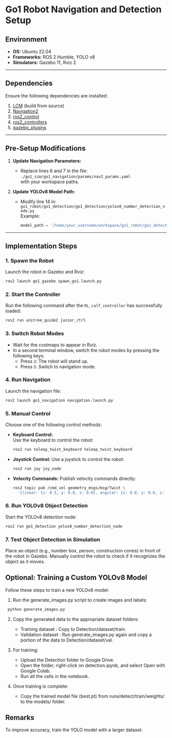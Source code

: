 # **Go1 Robot Navigation and Detection Setup**

## **Environment**
- **OS:** Ubuntu 22.04  
- **Frameworks:** ROS 2 Humble, YOLO v8  
- **Simulators:** Gazebo 11, Rviz 2  

---

## **Dependencies**
Ensure the following dependencies are installed:
1. [LCM](https://lcm-proj.github.io/lcm/) (build from source)  
2. [Navigation2](https://github.com/ros-navigation/navigation2)  
3. [ros2_control](https://github.com/ros-controls/ros2_control)  
4. [ros2_controllers](https://github.com/ros-controls/ros2_controllers)  
5. [gazebo_plugins](https://github.com/ros-simulation/gazebo_ros_pkgs/tree/ros2/gazebo_plugins)  

---

## **Pre-Setup Modifications**
1. **Update Navigation Parameters:**
   - Replace lines 6 and 7 in the file:  
     `./go1_sim/go1_navigation/params/nav2_params.yaml`  
     with your workspace paths.

2. **Update YOLOv8 Model Path:**  
   - Modify line 14 in:  
     `go1_robot/go1_detection/go1_detection/yolov8_number_detection_node.py`  
     Example:  
     ```python
     model_path = '/home/your_username/workspace/go1_robot/go1_detection/models/best.pt'
     ```

---

## **Implementation Steps**

### 1. **Spawn the Robot**
Launch the robot in Gazebo and Rviz:  
```bash
ros2 launch go1_gazebo spawn_go1.launch.py
```
### 2. **Start the Controller**

Run the following command after the `RL_calf_controller` has successfully loaded:  
```bash
ros2 run unitree_guide2 junior_ctrl
```
### 3. **Switch Robot Modes**

- Wait for the costmaps to appear in Rviz.
- In a second terminal window, switch the robot modes by pressing the following keys:
  - Press `2`: The robot will stand up.
  - Press `5`: Switch to navigation mode.

### 4. **Run Navigation**

Launch the navigation file:  
```bash
ros2 launch go1_navigation navigation.launch.py
```

### 5. **Manual Control**

Choose one of the following control methods:

- **Keyboard Control:**  
  Use the keyboard to control the robot:  
  ```bash
  ros2 run teleop_twist_keyboard teleop_twist_keyboard
  ``` 
- **Joystick Control:**
  Use a joystick to control the robot:
  ```bash
  ros2 run joy joy_node
  ```
- **Velocity Commands:**
  Publish velocity commands directly:
  ```bash
  ros2 topic pub /cmd_vel geometry_msgs/msg/Twist \
    '{linear: {x: 0.5, y: 0.0, z: 0.0}, angular: {x: 0.0, y: 0.0, z: 0.0}}' -r 10 
  ```
### 6. **Run YOLOv8 Object Detection**

Start the YOLOv8 detection node:
```bash
ros2 run go1_detection yolov8_number_detection_node
```
### 7. **Test Object Detection in Simulation**

Place an object (e.g., number box, person, construction cones) in front of the robot in Gazebo.
Manually control the robot to check if it recognizes the object as it moves.

## **Optional: Training a Custom YOLOv8 Model**

Follow these steps to train a new YOLOv8 model:

1. Run the generate_images.py script to create images and labels:
```bash
 python generate_images.py
``` 

2. Copy the generated data to the appropriate dataset folders:
   - Training dataset : Copy to Detection/dataset/train.
   - Validation dataset : Run generate_images.py again and copy a portion of the data to Detection/dataset/val.

3. For training:
   - Upload the Detection folder to Google Drive.
   - Open the folder, right-click on detection.ipynb, and select Open with Google Colab.
   - Run all the cells in the notebook.

4. Once training is complete:
   - Copy the trained model file (best.pt) from runs/detect/train/weights/ to the models/ folder.

## **Remarks**
To improve accuracy, train the YOLO model with a larger dataset.
